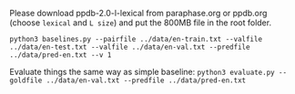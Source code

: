 Please download ppdb-2.0-l-lexical from paraphase.org or ppdb.org (choose `lexical` and `L size`) and put the 800MB file in the root folder.

`python3 baselines.py --pairfile ../data/en-train.txt --valfile ../data/en-test.txt --valfile ../data/en-val.txt --predfile ../data/pred-en.txt --v 1`

Evaluate things the same way as simple baseline:
`python3 evaluate.py --goldfile ../data/en-val.txt --predfile ../data/pred-en.txt`